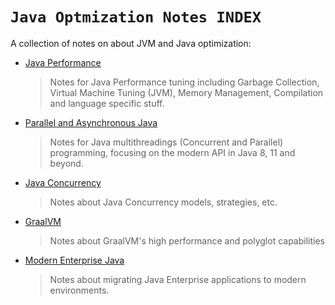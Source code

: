# **`Java Optmization Notes INDEX`**

A collection of notes on about JVM and Java optimization:

* [Java Performance](https://github.com/SaladinoBelisario/Java_Performance) 
    > Notes for Java Performance tuning including Garbage Collection, Virtual Machine Tuning (JVM), 
    > Memory Management, Compilation and language specific stuff.
* [Parallel and Asynchronous Java](https://github.com/SaladinoBelisario/Parallel-And-Asynchronous-Java)
  > Notes for Java multithreadings (Concurrent and Parallel) programming, focusing on the modern 
  > API in Java 8, 11 and beyond.
* [Java Concurrency](https://github.com/SaladinoBelisario/Java_Concurrency)
    > Notes about Java Concurrency models, strategies, etc.
* [GraalVM](https://github.com/SaladinoBelisario/GraalVM-Notes)
    > Notes about GraalVM's high performance and polyglot capabilities
* [Modern Enterprise Java](https://github.com/SaladinoBelisario/Modern_Enterprise_Java)
    > Notes about migrating Java Enterprise applications to modern environments.